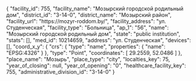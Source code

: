 {
    "facility_id": 755,
    "facility_name": "Мозырский городской родильный дом",
    "district_id": "3-14-0",
    "district_name": "Мозырский район",
    "facility_url": "https:\/\/mozyr-roddom.by\/",
    "facility_address": "ул. Студенческая",
    "facility_type": "Больница",
    "ap_1": "56",
    "name": "Мозырский городской родильный дом",
    "state": "public institution",
    "stats": [],
    "med_id": 10214659,
    "address": "ул. Студенческая",
    "devices": [],
    "coord_x_y": {
        "crs": {
            "type": "name",
            "properties": {
                "name": "EPSG:4326"
            }
        },
        "type": "Point",
        "coordinates": [
            29.2559,
            52.0486
        ]
    },
    "place_name": "Мозырь",
    "place_type": "city",
    "localties_key": 75,
    "year_of_closing": null,
    "year_of_opening": "0",
    "healthcare_facility_key": 755,
    "administrative_division_id": "3-14-0"
}